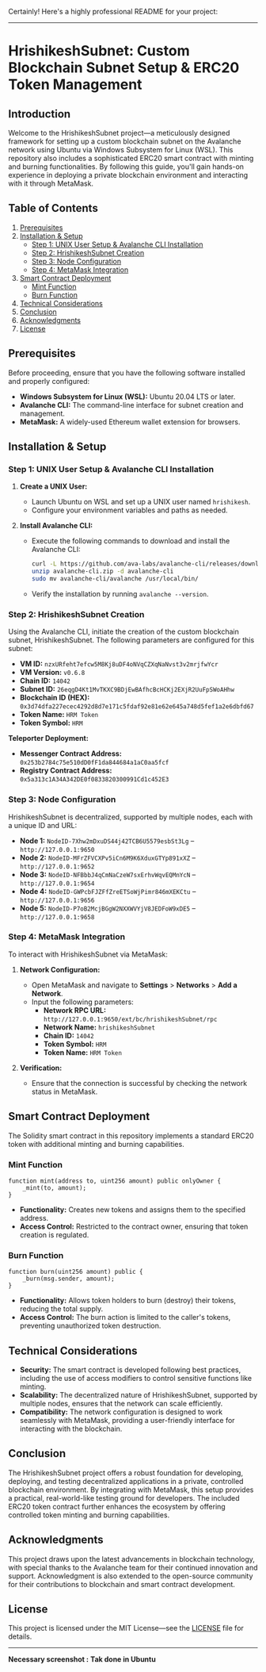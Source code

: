 Certainly! Here's a highly professional README for your project:

---

# **HrishikeshSubnet: Custom Blockchain Subnet Setup & ERC20 Token Management**

## **Introduction**

Welcome to the HrishikeshSubnet project—a meticulously designed framework for setting up a custom blockchain subnet on the Avalanche network using Ubuntu via Windows Subsystem for Linux (WSL). This repository also includes a sophisticated ERC20 smart contract with minting and burning functionalities. By following this guide, you'll gain hands-on experience in deploying a private blockchain environment and interacting with it through MetaMask.

## **Table of Contents**

1. [Prerequisites](#prerequisites)
2. [Installation & Setup](#installation--setup)
   - [Step 1: UNIX User Setup & Avalanche CLI Installation](#step-1-unix-user-setup--avalanche-cli-installation)
   - [Step 2: HrishikeshSubnet Creation](#step-2-hrishikeshsubnet-creation)
   - [Step 3: Node Configuration](#step-3-node-configuration)
   - [Step 4: MetaMask Integration](#step-4-metamask-integration)
3. [Smart Contract Deployment](#smart-contract-deployment)
   - [Mint Function](#mint-function)
   - [Burn Function](#burn-function)
4. [Technical Considerations](#technical-considerations)
5. [Conclusion](#conclusion)
6. [Acknowledgments](#acknowledgments)
7. [License](#license)

## **Prerequisites**

Before proceeding, ensure that you have the following software installed and properly configured:

- **Windows Subsystem for Linux (WSL):** Ubuntu 20.04 LTS or later.
- **Avalanche CLI:** The command-line interface for subnet creation and management.
- **MetaMask:** A widely-used Ethereum wallet extension for browsers.

## **Installation & Setup**

### **Step 1: UNIX User Setup & Avalanche CLI Installation**

1. **Create a UNIX User:**
   - Launch Ubuntu on WSL and set up a UNIX user named `hrishikesh`.
   - Configure your environment variables and paths as needed.

2. **Install Avalanche CLI:**
   - Execute the following commands to download and install the Avalanche CLI:
     ```bash
     curl -L https://github.com/ava-labs/avalanche-cli/releases/download/v1.7.1/avalanche-cli-v1.7.1-linux.zip -o avalanche-cli.zip
     unzip avalanche-cli.zip -d avalanche-cli
     sudo mv avalanche-cli/avalanche /usr/local/bin/
     ```
   - Verify the installation by running `avalanche --version`.

### **Step 2: HrishikeshSubnet Creation**

Using the Avalanche CLI, initiate the creation of the custom blockchain subnet, HrishikeshSubnet. The following parameters are configured for this subnet:

- **VM ID:** `nzxURfeht7efcw5M8Kj8uDF4oNVqCZXqNaNvst3v2mrjfwYcr`
- **VM Version:** `v0.6.8`
- **Chain ID:** `14042`
- **Subnet ID:** `26eqgD4Kt1MvTKXC9BDjEwBAfhcBcHCKj2EXjR2UuFpSWoAHhw`
- **Blockchain ID (HEX):** `0x3d74dfa227ecec4292d8d7e171c5fdaf92e81e62e645a748d5fef1a2e6dbfd67`
- **Token Name:** `HRM Token`
- **Token Symbol:** `HRM`

**Teleporter Deployment:**

- **Messenger Contract Address:** `0x253b2784c75e510dD0fF1da844684a1aC0aa5fcf`
- **Registry Contract Address:** `0x5a313c1A34A342DE0f0833820300991Cd1c452E3`

### **Step 3: Node Configuration**

HrishikeshSubnet is decentralized, supported by multiple nodes, each with a unique ID and URL:

- **Node 1:** `NodeID-7Xhw2mDxuDS44j42TCB6U5579esbSt3Lg` – `http://127.0.0.1:9650`
- **Node 2:** `NodeID-MFrZFVCXPv5iCn6M9K6XduxGTYp891xXZ` – `http://127.0.0.1:9652`
- **Node 3:** `NodeID-NFBbbJ4qCmNaCzeW7sxErhvWqvEQMnYcN` – `http://127.0.0.1:9654`
- **Node 4:** `NodeID-GWPcbFJZFfZreETSoWjPimr846mXEKCtu` – `http://127.0.0.1:9656`
- **Node 5:** `NodeID-P7oB2McjBGgW2NXXWVYjV8JEDFoW9xDE5` – `http://127.0.0.1:9658`

### **Step 4: MetaMask Integration**

To interact with HrishikeshSubnet via MetaMask:

1. **Network Configuration:**
   - Open MetaMask and navigate to **Settings** > **Networks** > **Add a Network**.
   - Input the following parameters:
     - **Network RPC URL:** `http://127.0.0.1:9650/ext/bc/hrishikeshSubnet/rpc`
     - **Network Name:** `hrishikeshSubnet`
     - **Chain ID:** `14042`
     - **Token Symbol:** `HRM`
     - **Token Name:** `HRM Token`

2. **Verification:**
   - Ensure that the connection is successful by checking the network status in MetaMask.

## **Smart Contract Deployment**

The Solidity smart contract in this repository implements a standard ERC20 token with additional minting and burning capabilities.

### **Mint Function**

```solidity
function mint(address to, uint256 amount) public onlyOwner {
    _mint(to, amount);
}
```

- **Functionality:** Creates new tokens and assigns them to the specified address.
- **Access Control:** Restricted to the contract owner, ensuring that token creation is regulated.

### **Burn Function**

```solidity
function burn(uint256 amount) public {
    _burn(msg.sender, amount);
}
```

- **Functionality:** Allows token holders to burn (destroy) their tokens, reducing the total supply.
- **Access Control:** The burn action is limited to the caller's tokens, preventing unauthorized token destruction.

## **Technical Considerations**

- **Security:** The smart contract is developed following best practices, including the use of access modifiers to control sensitive functions like minting.
- **Scalability:** The decentralized nature of HrishikeshSubnet, supported by multiple nodes, ensures that the network can scale efficiently.
- **Compatibility:** The network configuration is designed to work seamlessly with MetaMask, providing a user-friendly interface for interacting with the blockchain.

## **Conclusion**

The HrishikeshSubnet project offers a robust foundation for developing, deploying, and testing decentralized applications in a private, controlled blockchain environment. By integrating with MetaMask, this setup provides a practical, real-world-like testing ground for developers. The included ERC20 token contract further enhances the ecosystem by offering controlled token minting and burning capabilities.

## **Acknowledgments**

This project draws upon the latest advancements in blockchain technology, with special thanks to the Avalanche team for their continued innovation and support. Acknowledgment is also extended to the open-source community for their contributions to blockchain and smart contract development.

## **License**

This project is licensed under the MIT License—see the [LICENSE](LICENSE) file for details.

---
**Necessary screenshot :**
**Tak done in Ubuntu**

